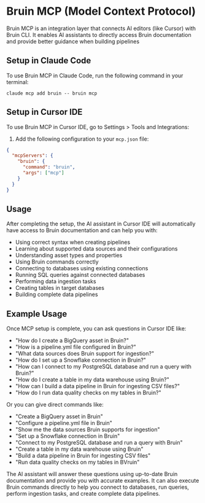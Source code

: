 # Bruin MCP (Model Context Protocol)

Bruin MCP is an integration layer that connects AI editors (like Cursor) with Bruin CLI. It enables AI assistants to directly access Bruin documentation and provide better guidance when building pipelines


## Setup in Claude Code

To use Bruin MCP in Claude Code, run the following command in your terminal:

```
claude mcp add bruin -- bruin mcp
```

## Setup in Cursor IDE

To use Bruin MCP in Cursor IDE, go to Settings > Tools and Integrations:

1. Add the following configuration to your `mcp.json` file:

```json
{
  "mcpServers": {
    "bruin": {
      "command": "bruin",
      "args": ["mcp"]
    }
  }
}
```

## Usage

After completing the setup, the AI assistant in Cursor IDE will automatically have access to Bruin documentation and can help you with:

- Using correct syntax when creating pipelines
- Learning about supported data sources and their configurations
- Understanding asset types and properties
- Using Bruin commands correctly
- Connecting to databases using existing connections
- Running SQL queries against connected databases
- Performing data ingestion tasks
- Creating tables in target databases
- Building complete data pipelines

## Example Usage

Once MCP setup is complete, you can ask questions in Cursor IDE like:

- "How do I create a BigQuery asset in Bruin?"
- "How is a pipeline.yml file configured in Bruin?"
- "What data sources does Bruin support for ingestion?"
- "How do I set up a Snowflake connection in Bruin?"
- "How can I connect to my PostgreSQL database and run a query with Bruin?"
- "How do I create a table in my data warehouse using Bruin?"
- "How can I build a data pipeline in Bruin for ingesting CSV files?"
- "How do I run data quality checks on my tables in Bruin?"

Or you can give direct commands like:

- "Create a BigQuery asset in Bruin"
- "Configure a pipeline.yml file in Bruin"
- "Show me the data sources Bruin supports for ingestion"
- "Set up a Snowflake connection in Bruin"
- "Connect to my PostgreSQL database and run a query with Bruin"
- "Create a table in my data warehouse using Bruin"
- "Build a data pipeline in Bruin for ingesting CSV files"
- "Run data quality checks on my tables in BVruin"

The AI assistant will answer these questions using up-to-date Bruin documentation and provide you with accurate examples. It can also execute Bruin commands directly to help you connect to databases, run queries, perform ingestion tasks, and create complete data pipelines.
